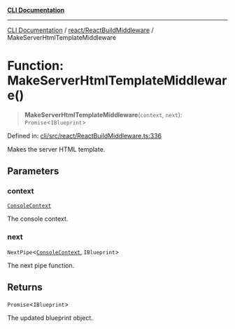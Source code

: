 [**CLI Documentation**](../../../README.md)

***

[CLI Documentation](../../../README.md) / [react/ReactBuildMiddleware](../README.md) / MakeServerHtmlTemplateMiddleware

# Function: MakeServerHtmlTemplateMiddleware()

> **MakeServerHtmlTemplateMiddleware**(`context`, `next`): `Promise`\<`IBlueprint`\>

Defined in: [cli/src/react/ReactBuildMiddleware.ts:336](https://github.com/stonemjs/cli/blob/c980e34c3e365606f5472998f0ccb119c79896c3/src/react/ReactBuildMiddleware.ts#L336)

Makes the server HTML template.

## Parameters

### context

[`ConsoleContext`](../../../declarations/interfaces/ConsoleContext.md)

The console context.

### next

`NextPipe`\<[`ConsoleContext`](../../../declarations/interfaces/ConsoleContext.md), `IBlueprint`\>

The next pipe function.

## Returns

`Promise`\<`IBlueprint`\>

The updated blueprint object.
